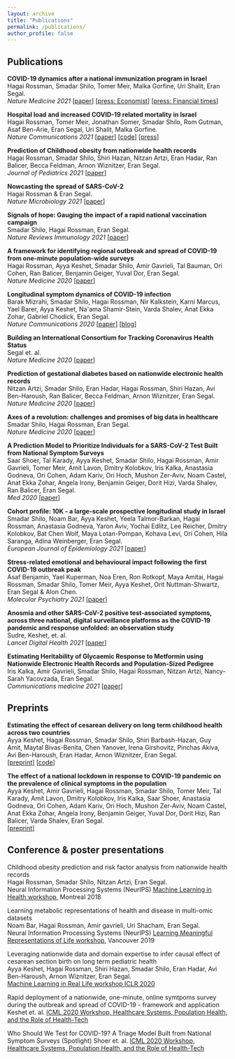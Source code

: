 ```yaml
---
layout: archive
title: "Publications"
permalink: /publications/
author_profile: false
---
```



## Publications

**COVID-19 dynamics after a national immunization program in Israel**\
Hagai Rossman, Smadar Shilo, Tomer Meir, Malka Gorfine, Uri Shalit, Eran Segal.\
_Nature Medicine 2021_ [[paper](https://www.nature.com/articles/s41591-021-01337-2)] 
[[press: Economist](https://www.economist.com/briefing/2021/02/13/when-covid-19-vaccines-meet-the-new-variants-of-the-virus)] 
[[press: Financial times](https://www.ft.com/content/0cdc8563-1e6d-4089-bedb-b0f675c0d683)]

**Hospital load and increased COVID-19 related mortality in Israel**\
Hagai Rossman, Tomer Meir, Jonathan Somer, Smadar Shilo, Rom Gutman, Asaf Ben-Arie, Eran Segal, Uri Shalit, Malka Gorfine.\
_Nature Communications 2021_ [[paper](https://www.nature.com/articles/s41467-021-22214-z)] [[code](https://github.com/tomer1812/covid19-israel-multi-state-hospitalization-model)] [[press](https://www.vox.com/2021/1/13/22224445/covid-19-deaths-in-us-hospital-beds-icu)]

**Prediction of Childhood obesity from nationwide health records**\
Hagai Rossman, Smadar Shilo, Shiri Hazan, Nitzan Artzi, Eran Hadar, Ran Balicer, Becca Feldman, Arnon Wiznitzer, Eran Segal.\
_Journal of Pediatrics 2021_ [[paper](https://www.jpeds.com/article/S0022-3476(21)00119-0/)]

**Nowcasting the spread of SARS-CoV-2**\
Hagai Rossman & Eran Segal.\
_Nature Microbiology 2021_ [[paper](https://www.nature.com/articles/s41564-021-01035-2)]

**Signals of hope: Gauging the impact of a rapid national vaccination campaign**\
Smadar Shilo, Hagai Rossman, Eran Segal.\
_Nature Reviews Immunology 2021_ [[paper](https://www.nature.com/articles/s41577-021-00531-0)]

**A framework for identifying regional outbreak and spread of COVID-19 from one-minute population-wide surveys**\
Hagai Rossman, Ayya Keshet, Smadar Shilo, Amir Gavrieli, Tal Bauman, Ori Cohen, Ran Balicer, Benjamin Geiger, Yuval Dor, Eran Segal.\
_Nature Medicine 2020_ [[paper](https://www.nature.com/articles/s41591-020-0857-9)]

**Longitudinal symptom dynamics of COVID-19 infection**\
Barak Mizrahi, Smadar Shilo, Hagai Rossman, Nir Kalkstein, Karni Marcus, Yael Barer, Ayya Keshet, Na'ama Shamir-Stein, Varda Shalev, Anat Ekka Zohar, Gabriel Chodick, Eran Segal.\
_Nature Communications 2020_ [[paper](https://www.nature.com/articles/s41467-020-20053-y)] [[blog](https://naturemicrobiologycommunity.nature.com/posts/tracking-the-longitudinal-dynamics-of-symptoms-of-covid-19-infection-in-primary-care)]

**Building an International Consortium for Tracking Coronavirus Health Status**\
Segal et. al.\
_Nature Medicine 2020_ [[paper](https://www.nature.com/articles/s41591-020-0929-x)]

**Prediction of gestational diabetes based on nationwide electronic health records**\
Nitzan Artzi, Smadar Shilo, Eran Hadar, Hagai Rossman, Shiri Hazan, Avi Ben-Haroush, Ran Balicer, Becca Feldman, Arnon Wiznitzer, Eran Segal.\
_Nature Medicine 2020_ [[paper](https://www.nature.com/articles/s41591-019-0724-8)]

**Axes of a revolution: challenges and promises of big data in healthcare**\
Smadar Shilo, Hagai Rossman, Eran Segal.\
_Nature Medicine 2020_ [[paper](https://www.nature.com/articles/s41591-019-0727-5)]

**A Prediction Model to Prioritize Individuals for a SARS-CoV-2 Test Built from National Symptom Surveys**\
Saar Shoer, Tal Karady, Ayya Keshet, Smadar Shilo, Hagai Rossman, Amir Gavrieli, Tomer Meir, Amit Lavon, Dmitry Kolobkov, Iris Kalka, Anastasia Godneva, Ori Cohen, Adam Kariv, Ori Hoch, Mushon Zer-Aviv, Noam Castel, Anat Ekka Zohar, Angela Irony, Benjamin Geiger, Dorit Hizi, Varda Shalev, Ran Balicer, Eran Segal.\
_Med 2020_ [[paper](https://www.sciencedirect.com/science/article/pii/S2666634020300192)]

**Cohort profile: 10K - a large-scale prospective longitudinal study in Israel**\
Smadar Shilo, Noam Bar, Ayya Keshet, Yeela Talmor-Barkan, Hagai Rossman, Anastasia Godneva, Yaron Aviv, Yochai Edlitz, Lee Reicher, Dmitry Kolobkov, Bat Chen Wolf, Maya Lotan-Pompan, Kohava Levi, Ori Cohen, Hila Saranga, Adina Weinberger, Eran Segal.\
_European Journal of Epidemiology 2021_ [[paper](https://link.springer.com/article/10.1007/s10654-021-00753-5)]
 
**Stress-related emotional and behavioural impact following the first COVID-19 outbreak peak**\
Asaf Benjamin, Yael Kuperman, Noa Eren, Ron Rotkopf, Maya Amitai, Hagai Rossman, Smadar Shilo, Tomer Meir, Ayya Keshet, Orit Nuttman-Shwartz, Eran Segal & Alon Chen. \
_Molecular Psychiatry 2021_ [[paper](https://www.nature.com/articles/s41380-021-01219-6)]

**Anosmia and other SARS-CoV-2 positive test-associated symptoms, across three national, digital surveillance platforms as the COVID-19 pandemic and response unfolded: an observation study**\
Sudre, Keshet, et. al.\
_Lancet Digital Health 2021_ [[paper](https://www.sciencedirect.com/science/article/pii/S2589750021001151)]

**Estimating Heritability of Glycaemic Response to Metformin using Nationwide Electronic Health Records and Population-Sized Pedigree**\
Iris Kalka, Amir Gavrieli, Smadar Shilo, Hagai Rossman, Nitzan Artzi, Nancy-Sarah Yacovzada, Eran Segal.\
_Communications medicine 2021_ [[paper](https://www.nature.com/articles/s43856-021-00058-4)]


## Preprints

**Estimating the effect of cesarean delivery on long term childhood health across two countries**\
Ayya Keshet, Hagai Rossman, Smadar Shilo, Shiri Barbash-Hazan, Guy Amit, Maytal Bivas-Benita, Chen Yanover, Irena Girshovitz, Pinchas Akiva, Avi Ben-Haroush, Eran Hadar, Arnon Wiznitzer, Eran Segal.\
[[preprint](https://www.medrxiv.org/content/10.1101/2020.12.15.20248167v1)] [[code](https://github.com/ayya-keshet/Causal-Survival-Analysis)]

**The effect of a national lockdown in response to COVID-19 pandemic on the prevalence of clinical symptoms in the population**\
Ayya Keshet, Amir Gavrieli, Hagai Rossman, Smadar Shilo, Tomer Meir, Tal Karady, Amit Lavon, Dmitry Kolobkov, Iris Kalka, Saar Shoer, Anastasia Godneva, Ori Cohen, Adam Kariv, Ori Hoch, Mushon Zer-Aviv, Noam Castel, Anat Ekka Zohar, Angela Irony, Benjamin Geiger, Yuval Dor, Dorit Hizi, Ran Balicer, Varda Shalev, Eran Segal.\
[[preprint](https://www.medrxiv.org/content/10.1101/2020.04.27.20076000v2)]



## Conference & poster presentations

Childhood obesity prediction and risk factor analysis from nationwide health records\
Hagai Rossman, Smadar Shilo, Nitzan Artzi, Eran Segal.\
Neural Information Processing Systems (NeurIPS) [Machine Learning in Health workshop](https://arxiv.org/abs/1811.07216), Montreal 2018 

Learning metabolic representations of health and disease in multi-omic datasets\
Noam Bar, Hagai Rossman, Amir gavrieli, Uri Shacham, Eran Segal.\
Neural Information Processing Systems (NeurIPS) [Learning Meaningful Representations of Life workshop](https://www.lmrl.org/lmrl2019), Vancouver 2019

Leveraging nationwide data and domain expertise to infer causal effect of cesarean section birth on long term pediatric health\
Ayya Keshet, Hagai Rossman, Shiri Hazan, Smadar Shilo, Eran Hadar, Avi Ben-Haroush, Arnon Wiznitzer, Eran Segal.\
[Machine Learning in Real Life workshop ICLR 2020](https://sites.google.com/nyu.edu/ml-irl-2020/home)

Rapid deployment of a nationwide, one-minute, online symtpoms survey during the outbreak and spread of COVID-19 - framework and application
Keshet et. al.
[ICML 2020 Workshop, Healthcare Systems, Population Health, and the Role of Health-Tech](https://sites.google.com/view/hsys2020)

Who Should We Test for COVID-19? A Triage Model Built from National Symptom Surveys (Spotlight)
Shoer et. al.
[ICML 2020 Workshop, Healthcare Systems, Population Health, and the Role of Health-Tech](https://sites.google.com/view/hsys2020)




